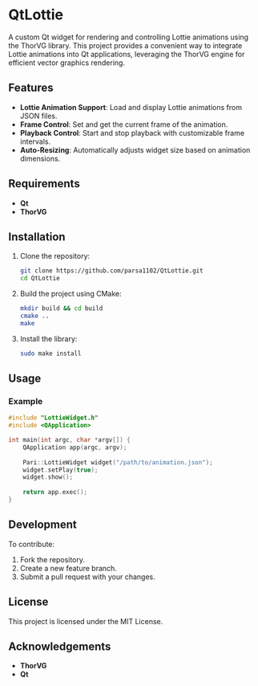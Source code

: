 
# QtLottie

A custom Qt widget for rendering and controlling Lottie animations using the ThorVG library. This project provides a convenient way to integrate Lottie animations into Qt applications, leveraging the ThorVG engine for efficient vector graphics rendering.

## Features

- **Lottie Animation Support**: Load and display Lottie animations from JSON files.
- **Frame Control**: Set and get the current frame of the animation.
- **Playback Control**: Start and stop playback with customizable frame intervals.
- **Auto-Resizing**: Automatically adjusts widget size based on animation dimensions.

## Requirements

- **Qt**
- **ThorVG**

## Installation

1. Clone the repository:

    ```bash
    git clone https://github.com/parsa1102/QtLottie.git
    cd QtLottie
    ```

2. Build the project using CMake:

    ```bash
    mkdir build && cd build
    cmake ..
    make
    ```

3. Install the library:

    ```bash
    sudo make install
    ```

## Usage

### Example

```cpp
#include "LottieWidget.h"
#include <QApplication>

int main(int argc, char *argv[]) {
    QApplication app(argc, argv);
    
    Pari::LottieWidget widget("/path/to/animation.json");
    widget.setPlay(true);
    widget.show();
    
    return app.exec();
}
```


## Development

To contribute:

1. Fork the repository.
2. Create a new feature branch.
3. Submit a pull request with your changes.

## License

This project is licensed under the MIT License.

## Acknowledgements

- **ThorVG**
- **Qt**
